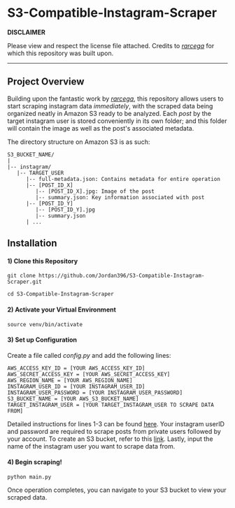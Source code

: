 # S3-Compatible-Instagram-Scraper
**DISCLAIMER**

Please view and respect the license file attached. Credits to [*rarcega*](https://github.com/rarcega/instagram-scraper) for which this repository was built upon.

---

## Project Overview
Building upon the fantastic work by [*rarcega*](https://github.com/rarcega/instagram-scraper), this repository allows users to start scraping instagram data *immediately*, with the scraped data being organized neatly in Amazon S3 ready to be analyzed. Each _post_ by the target instagram user is stored conveniently in its own folder; and this folder will contain the image as well as the post's associated metadata.

The directory structure on Amazon S3 is as such:
```
S3_BUCKET_NAME/
|
|-- instagram/
   |-- TARGET_USER
      |-- full-metadata.json: Contains metadata for entire operation
      |-- [POST_ID_X]
         |-- [POST_ID_X].jpg: Image of the post
         |-- summary.json: Key information associated with post
      |-- [POST_ID_Y]
         |-- [POST_ID_Y].jpg
         |-- summary.json
      | ...
```

## Installation
#### 1) Clone this Repository
`git clone https://github.com/Jordan396/S3-Compatible-Instagram-Scraper.git`

`cd S3-Compatible-Instagram-Scraper`

#### 2) Activate your Virtual Environment
`source venv/bin/activate`

#### 3) Set up Configuration
Create a file called _config.py_ and add the following lines:
```
AWS_ACCESS_KEY_ID = [YOUR AWS_ACCESS_KEY_ID]
AWS_SECRET_ACCESS_KEY = [YOUR AWS_SECRET_ACCESS_KEY]
AWS_REGION_NAME = [YOUR AWS_REGION_NAME]
INSTAGRAM_USER_ID = [YOUR INSTAGRAM_USER_ID]
INSTAGRAM_USER_PASSWORD = [YOUR INSTAGRAM_USER_PASSWORD]
S3_BUCKET_NAME = [YOUR AWS_S3_BUCKET_NAME]
TARGET_INSTAGRAM_USER = [YOUR TARGET_INSTAGRAM_USER TO SCRAPE DATA FROM]
```
Detailed instructions for lines 1-3 can be found [here](https://docs.aws.amazon.com/general/latest/gr/aws-sec-cred-types.html). Your instagram userID and password are required to scrape posts from private users followed by your account. To create an S3 bucket, refer to this [link](https://docs.aws.amazon.com/quickstarts/latest/s3backup/step-1-create-bucket.html). Lastly, input the name of the instagram user you want to scrape data from.

#### 4) Begin scraping!
`python main.py`

Once operation completes, you can navigate to your S3 bucket to view your scraped data.
